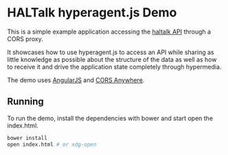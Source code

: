 # HALTalk hyperagent.js Demo

This is a simple example application accessing the
[haltalk API](http://haltalk.herokuapp.com/explorer/browser.html) through a CORS
proxy.

It showcases how to use hyperagent.js to access an API while sharing as little
knowledge as possible about the structure of the data as well as how to receive it and
drive the application state completely through hypermedia.

The demo uses [AngularJS](http://angularjs.org/) and [CORS
Anywhere](https://github.com/Rob--W/cors-anywhere/).

## Running

To run the demo, install the dependencies with bower and start open the
index.html.

```bash
bower install
open index.html # or xdg-open
```
